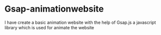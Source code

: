 # Gsap-animationwebsite
I have create a basic animation website with the help of Gsap.js a javascript library which is used for animate the website 
